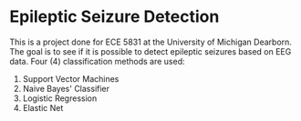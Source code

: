 # Epileptic Seizure Detection

This is a project done for ECE 5831 at the University of Michigan Dearborn. The goal is to see if it is possible to detect epileptic seizures based on EEG data. Four (4) classification methods are used:
1. Support Vector Machines
2. Naive Bayes' Classifier
3. Logistic Regression
4. Elastic Net